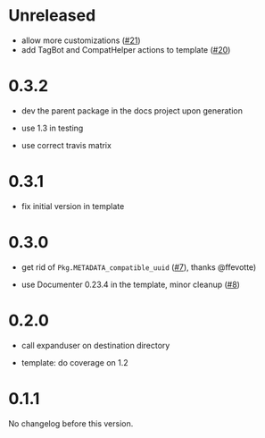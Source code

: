 # Unreleased

- allow more customizations ([#21](https://github.com/tpapp/PkgSkeleton.jl/pull/21))
- add TagBot and CompatHelper actions to template ([#20](https://github.com/tpapp/PkgSkeleton.jl/pull/20))

# 0.3.2

- dev the parent package in the docs project upon generation

- use 1.3 in testing

- use correct travis matrix

# 0.3.1

- fix initial version in template

# 0.3.0

- get rid of `Pkg.METADATA_compatible_uuid` ([#7](https://github.com/tpapp/PkgSkeleton.jl/pull/7)), thanks @ffevotte)

- use Documenter 0.23.4 in the template, minor cleanup ([#8](https://github.com/tpapp/PkgSkeleton.jl/pull/8))

# 0.2.0

- call expanduser on destination directory

- template: do coverage on 1.2

# 0.1.1

No changelog before this version.
